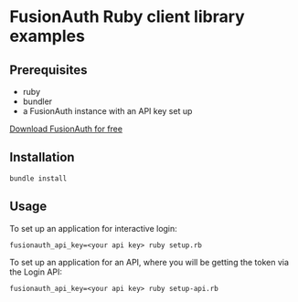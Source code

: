 # FusionAuth Ruby client library examples

## Prerequisites

* ruby 
* bundler
* a FusionAuth instance with an API key set up

[Download FusionAuth for free](https://fusionauth.io/download)

## Installation

```
bundle install
```

## Usage

To set up an application for interactive login:

```
fusionauth_api_key=<your api key> ruby setup.rb
```

To set up an application for an API, where you will be getting the token via the Login API:

```
fusionauth_api_key=<your api key> ruby setup-api.rb
```
